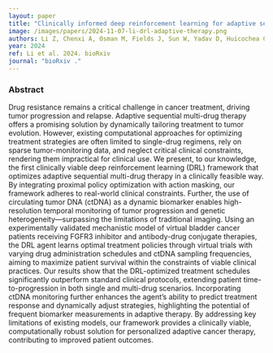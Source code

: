 ```yaml
---
layout: paper
title: "Clinically informed deep reinforcement learning for adaptive sequential multi-drug therapy"
image: /images/papers/2024-11-07-li-drl-adaptive-therapy.png
authors: Li Z, Chenxi A, Osman M, Fields J, Sun W, Yadav D, Huicochea Castellanos S, Faltas BM, Kim J
year: 2024
ref: Li et al. 2024. bioRxiv 
journal: "bioRxiv ."
---
```


### Abstract
Drug resistance remains a critical challenge in cancer treatment, driving tumor progression and relapse. Adaptive sequential multi-drug therapy offers a promising solution by dynamically tailoring treatment to tumor evolution. However, existing computational approaches for optimizing treatment strategies are often limited to single-drug regimens, rely on sparse tumor-monitoring data, and neglect critical clinical constraints, rendering them impractical for clinical use. We present, to our knowledge, the first clinically viable deep reinforcement learning (DRL) framework that optimizes adaptive sequential multi-drug therapy in a clinically feasible way. By integrating proximal policy optimization with action masking, our framework adheres to real-world clinical constraints. Further, the use of circulating tumor DNA (ctDNA) as a dynamic biomarker enables high-resolution temporal monitoring of tumor progression and genetic heterogeneity—surpassing the limitations of traditional imaging. Using an experimentally validated mechanistic model of virtual bladder cancer patients receiving FGFR3 inhibitor and antibody-drug conjugate therapies, the DRL agent learns optimal treatment policies through virtual trials with varying drug administration schedules and ctDNA sampling frequencies, aiming to maximize patient survival within the constraints of viable clinical practices. Our results show that the DRL-optimized treatment schedules significantly outperform standard clinical protocols, extending patient time-to-progression in both single and multi-drug scenarios. Incorporating ctDNA monitoring further enhances the agent’s ability to predict treatment response and dynamically adjust strategies, highlighting the potential of frequent biomarker measurements in adaptive therapy. By addressing key limitations of existing models, our framework provides a clinically viable, computationally robust solution for personalized adaptive cancer therapy, contributing to improved patient outcomes.
